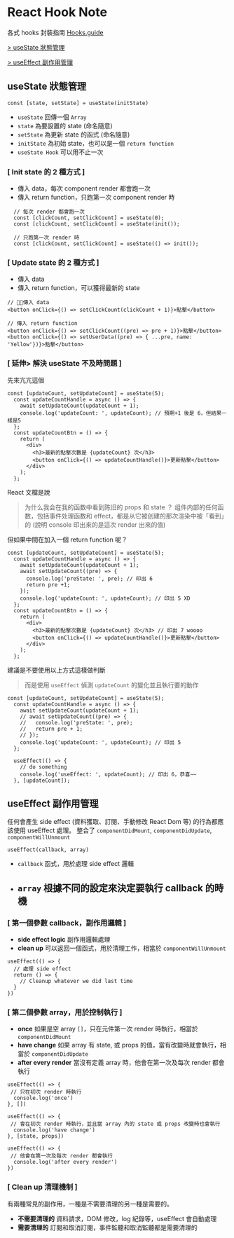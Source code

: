 # React Hook Note

各式 hooks 封裝指南 [Hooks.guide](https://hooks-guide.netlify.app/)

[> useState 狀態管理](https://github.com/XXuain/react-graphQL-todoList/tree/main/src/view/Hook#usestate-%E7%8B%80%E6%85%8B%E7%AE%A1%E7%90%86)

[> useEffect 副作用管理](https://github.com/XXuain/react-graphQL-todoList/tree/main/src/view/Hook#useeffect-%E5%89%AF%E4%BD%9C%E7%94%A8%E7%AE%A1%E7%90%86)



## useState 狀態管理

```
const [state, setState] = useState(initState)
```

- `useState` 回傳一個 `Array`
- `state` 為要設置的 state (命名隨意)
- `setState` 為更新 state 的函式 (命名隨意)
- `initState` 為初始 state，也可以是一個 `return function`
- `useState Hook` 可以用不止一次

### [ Init state 的 2 種方式 ]

- 傳入 data，每次 component render 都會跑一次
- 傳入 return function，只跑第一次 component render 時

```
  // 每次 render 都會跑一次
  const [clickCount, setClickCount] = useState(0);
  const [clickCount, setClickCount] = useState(init());

  // 只跑第一次 render 時
  const [clickCount, setClickCount] = useState(() => init());
```

### [ Update state 的 2 種方式 ]

- 傳入 data
- 傳入 return function，可以獲得最新的 state

```
// 傳入 data
<button onClick={() => setClickCount(clickCount + 1)}>點擊</button>

// 傳入 return function
<button onClick={() => setClickCount((pre) => pre + 1)}>點擊</button>
<button onClick={() => setUserData((pre) => { ...pre, name: 'Yellow'})}>點擊</button>
```

### [ 延伸> 解決 useState 不及時問題 ]

先來亢亢這個

```
const [updateCount, setUpdateCount] = useState(5);
  const updateCountHandle = async () => {
    await setUpdateCount(updateCount + 1);
    console.log('updateCount: ', updateCount); // 預期+1 後是 6，但結果一樣是5
  };
  const updateCountBtn = () => {
    return (
      <div>
        <h3>最新的點擊次數是 {updateCount} 次</h3>
        <button onClick={() => updateCountHandle()}>更新點擊</button>
      </div>
    );
  };
```

React 文檔是說

> 为什么我会在我的函数中看到陈旧的 props 和 state ？
> 组件内部的任何函数，包括事件处理函数和 effect，都是从它被创建的那次渲染中被「看到」的
> (說明 console 印出來的是這次 render 出來的值)

但如果中間在加入一個 return function 呢？

```
const [updateCount, setUpdateCount] = useState(5);
  const updateCountHandle = async () => {
    await setUpdateCount(updateCount + 1);
    await setUpdateCount((pre) => {
      console.log('preState: ', pre); // 印出 6
      return pre +1;
    });
    console.log('updateCount: ', updateCount); // 印出 5 XD
  };
  const updateCountBtn = () => {
    return (
      <div>
        <h3>最新的點擊次數是 {updateCount} 次</h3> // 印出 7 woooo
        <button onClick={() => updateCountHandle()}>更新點擊</button>
      </div>
    );
  };
```

建議是不要使用以上方式這樣做判斷

> 而是使用 `useEffect` 偵測 `updateCount` 的變化並且執行要的動作

```
const [updateCount, setUpdateCount] = useState(5);
  const updateCountHandle = async () => {
    await setUpdateCount(updateCount + 1);
    // await setUpdateCount((pre) => {
    //   console.log('preState: ', pre);
    //   return pre + 1;
    // });
    console.log('updateCount: ', updateCount); // 印出 5
  };

  useEffect(() => {
    // do something
    console.log('useEffect: ', updateCount); // 印出 6，恭喜~~
  }, [updateCount]);
```



## useEffect 副作用管理

任何會產生 side effect (資料獲取、訂閱、手動修改 React Dom 等) 的行為都應該使用 useEffect 處理。
整合了 `componentDidMount`, `componentDidUpdate`, `componentWillUnmount`

```
useEffect(callback, array)
```

- `callback` 函式，用於處理 side effect 邏輯
- ## `array` 根據不同的設定來決定要執行 callback 的時機

### [ 第一個參數 callback，副作用邏輯 ]

- **side effect logic** 副作用邏輯處理
- **clean up** 可以返回一個函式，用於清理工作，相當於 `componentWillUnmount`

```
useEffect(() => {
  // 處理 side effect
  return () => {
    // Cleanup whatever we did last time
  }
})
```

### [ 第二個參數 array，用於控制執行 ]

- **once** 如果是空 array `[]`，只在元件第一次 render 時執行，相當於 `componentDidMount`
- **have change** 如果 array 有 state, 或 props 的值，當有改變時就會執行，相當於 `componentDidUpdate`
- **after every render** 當沒有定義 array 時，他會在第一次及每次 render 都會執行

```
useEffect(() => {
 // 只在初次 render 時執行
  console.log('once')
}, [])
```

```
useEffect(() => {
 // 會在初次 render 時執行，並且當 array 內的 state 或 props 改變時也會執行
  console.log('have change')
}, [state, props])
```

```
useEffect(() => {
 // 他會在第一次及每次 render 都會執行
  console.log('after every render')
})
```

### [ Clean up 清理機制 ]

有兩種常見的副作用，一種是不需要清理的另一種是需要的。

- **不需要清理的** 資料請求，DOM 修改，log 紀錄等，useEffect 會自動處理
- **需要清理的** 訂閱和取消訂閱，事件監聽和取消監聽都是需要清理的

